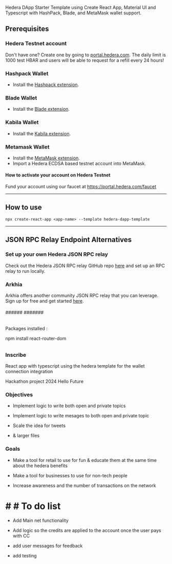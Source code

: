 Hedera DApp Starter Template using Create React App, Material UI and Typescript with HashPack, Blade, and MetaMask wallet support.

## Prerequisites

### Hedera Testnet account

Don't have one? Create one by going to [portal.hedera.com](https://portal.hedera.com/register). The daily limit is 1000 test HBAR and users will be able to request for a refill every 24 hours!

### Hashpack Wallet
* Install the [Hashpack extension](https://chrome.google.com/webstore/detail/hashpack/gjagmgiddbbciopjhllkdnddhcglnemk).  


### Blade Wallet
* Install the [Blade extension](https://chrome.google.com/webstore/detail/blade-%E2%80%93-hedera-web3-digit/abogmiocnneedmmepnohnhlijcjpcifd).  


### Kabila Wallet
* Install the [Kabila extension](https://www.kabila.app/wallet).

### Metamask Wallet
* Install the [MetaMask extension](https://chrome.google.com/webstore/detail/metamask/nkbihfbeogaeaoehlefnkodbefgpgknn).
* Import a Hedera ECDSA based testnet account into MetaMask.  

#### How to activate your account on Hedera Testnet

Fund your account using our faucet at
https://portal.hedera.com/faucet

-----

## How to use
```npx create-react-app <app-name> --template hedera-dapp-template ```

----

## JSON RPC Relay Endpoint Alternatives
### Set up your own Hedera JSON RPC relay
Check out the Hedera JSON RPC relay GitHub repo [here](https://github.com/hashgraph/hedera-json-rpc-relay) and set up an RPC relay to run locally.

### Arkhia
Arkhia offers another community JSON RPC relay that you can leverage. Sign up for free and get started [here](https://www.arkhia.io/features/#api-services).


###### ###### ####### ####### 

Packages installed :

npm install react-router-dom

######



### Inscribe ###

React app with typescript using the hedera template for the wallet connection integration

Hackathon project 2024 Hello Future

### Objectives

- Implement logic to write both open and private topics

- Implement logic to write mesages to both open and private topic

- Scale the idea for tweets

- & larger files


### Goals ###

- Make a tool for retail to use for fun & educate them at the same time about the hedera benefits

- Make a tool for businesses to use for non-tech people

- Increase awareness and the number of transactions on the network




# # # To do list

- Add Main net functionality

- Add logic so the credits are applied to the account once the user pays with CC

- add user messages for feedback

- add testing 